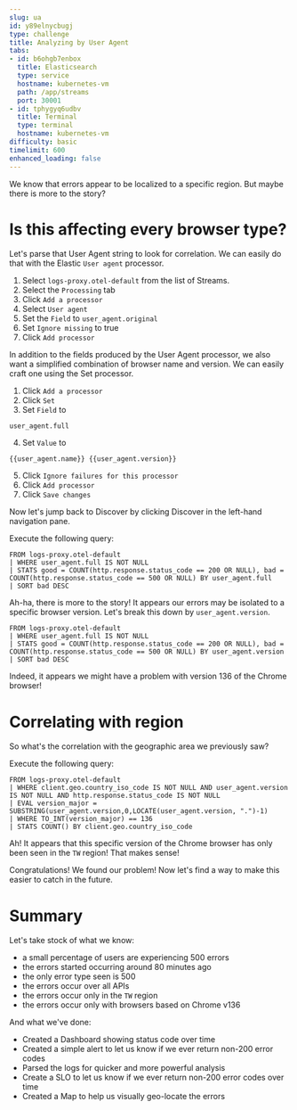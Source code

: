 ```yaml
---
slug: ua
id: y89elnycbugj
type: challenge
title: Analyzing by User Agent
tabs:
- id: b6ohgb7enbox
  title: Elasticsearch
  type: service
  hostname: kubernetes-vm
  path: /app/streams
  port: 30001
- id: tphygyq6udbv
  title: Terminal
  type: terminal
  hostname: kubernetes-vm
difficulty: basic
timelimit: 600
enhanced_loading: false
---
```

We know that errors appear to be localized to a specific region. But maybe there is more to the story?

# Is this affecting every browser type?

Let's parse that User Agent string to look for correlation. We can easily do that with the Elastic `User agent` processor.

1. Select `logs-proxy.otel-default` from the list of Streams.
2. Select the `Processing` tab
3. Click `Add a processor`
4. Select `User agent`
5. Set the `Field` to `user_agent.original`
6. Set `Ignore missing` to true
7. Click `Add processor`

In addition to the fields produced by the User Agent processor, we also want a simplified combination of browser name and version. We can easily craft one using the Set processor.

1. Click `Add a processor`
2. Click `Set`
3. Set `Field` to
  ```
  user_agent.full
  ```
4. Set `Value` to
  ```
  {{user_agent.name}} {{user_agent.version}}
  ```
5. Click `Ignore failures for this processor`
6. Click `Add processor`
7. Click `Save changes`

Now let's jump back to Discover by clicking Discover in the left-hand navigation pane.

Execute the following query:
```esql
FROM logs-proxy.otel-default
| WHERE user_agent.full IS NOT NULL
| STATS good = COUNT(http.response.status_code == 200 OR NULL), bad = COUNT(http.response.status_code == 500 OR NULL) BY user_agent.full
| SORT bad DESC
```

Ah-ha, there is more to the story! It appears our errors may be isolated to a specific browser version. Let's break this down by `user_agent.version`.

```esql
FROM logs-proxy.otel-default
| WHERE user_agent.full IS NOT NULL
| STATS good = COUNT(http.response.status_code == 200 OR NULL), bad = COUNT(http.response.status_code == 500 OR NULL) BY user_agent.version
| SORT bad DESC
```

Indeed, it appears we might have a problem with version 136 of the Chrome browser!

# Correlating with region

So what's the correlation with the geographic area we previously saw?

Execute the following query:
```esql
FROM logs-proxy.otel-default
| WHERE client.geo.country_iso_code IS NOT NULL AND user_agent.version IS NOT NULL AND http.response.status_code IS NOT NULL
| EVAL version_major = SUBSTRING(user_agent.version,0,LOCATE(user_agent.version, ".")-1)
| WHERE TO_INT(version_major) == 136
| STATS COUNT() BY client.geo.country_iso_code
```

Ah! It appears that this specific version of the Chrome browser has only been seen in the `TW` region! That makes sense!

Congratulations! We found our problem! Now let's find a way to make this easier to catch in the future.

# Summary

Let's take stock of what we know:
* a small percentage of users are experiencing 500 errors
* the errors started occurring around 80 minutes ago
* the only error type seen is 500
* the errors occur over all APIs
* the errors occur only in the `TW` region
* the errors occur only with browsers based on Chrome v136

And what we've done:
* Created a Dashboard showing status code over time
* Created a simple alert to let us know if we ever return non-200 error codes
* Parsed the logs for quicker and more powerful analysis
* Create a SLO to let us know if we ever return non-200 error codes over time
* Created a Map to help us visually geo-locate the errors
